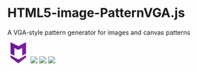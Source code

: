 HTML5-image-PatternVGA.js
=========================

A VGA-style pattern generator for images and canvas patterns

![](https://github.com/adam-p/markdown-here/raw/master/src/common/images/icon48.png "Logo Title Text 1")
![](https://kaigani.github.io/HTML5-image-PatternVGA.js/examples/screenshot_02.png)
![](//kaigani.github.io/HTML5-image-PatternVGA.js/examples/screenshot_03.png)
![](//kaigani.github.io/HTML5-image-PatternVGA.js/examples/screenshot_04.png)
